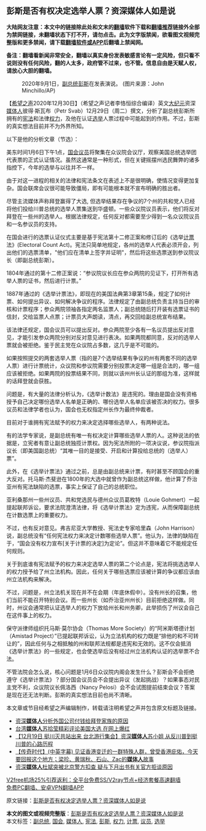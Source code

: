  <h2>彭斯是否有权决定选举人票？资深媒体人如是说</h2> <p class="notice"><b>大陆网友注意：本文中的链接除此处和文末的<a href="https://github.com/bannedbook/fanqiang" >翻墙</a>软件下载和<a href="https://github.com/killgcd/justmysocks/blob/master/README.md">翻墙推荐</a>链接外全部为禁网链接，未翻墙状态下打不开，请勿点击。此为文字版禁闻，欲看图文视频完整版和更多禁闻，请下载<a href="https://github.com/bannedbook/fanqiang">翻墙软件或APP</a>后翻墙上禁闻网。</p><p>备注：翻墙看新闻非常安全，翻墙以真实身份发表敏感言论有一定风险，但只看不说则没有任何风险，翻的人太多，政府管不过来，也不管。信息自由是天赋人权，请放心大胆的翻墙。</b></p>  <div class="entry"> <figure><figcaption>2020年9月1日，<a href="https://www.bannedbook.org/bnews/tag/%e5%89%af%e6%80%bb%e7%bb%9f/" class="st_tag internal_tag" rel="tag" title="标签 副总统 下的日志">副总统</a><a href="https://www.bannedbook.org/bnews/tag/%e5%bd%ad%e6%96%af/" class="st_tag internal_tag" rel="tag" title="标签 彭斯 下的日志">彭斯</a>在发表演说。 (图片来源：John Minchillo/AP) </figcaption></figure> <p>【<span class='wp_keywordlink_affiliate'><a href="https://www.soundofhope.org" title="希望之声" target="_blank">希望之声</a></span>2020年12月30日】（希望之声记者李恪恒综合编译）英文<span class='wp_keywordlink_affiliate'><a href="http://www.epochtimes.com/" title="大纪元" target="_blank">大纪元</a></span>资深<a href="https://www.bannedbook.org/bnews/tag/%E5%AA%92%E4%BD%93%E4%BA%BA/" class="st_tag internal_tag" rel="tag" title="标签 媒体人 下的日志">媒体人</a>彼得·斯瓦布（Petr Svab）12月29日（周二）撰文，分析了副总统彭斯所拥有的<a href="https://www.bannedbook.org/bnews/tag/%e5%ae%aa%e6%b3%95/" class="st_tag internal_tag" rel="tag" title="标签 宪法 下的日志">宪法</a>和法律<a href="https://www.bannedbook.org/bnews/tag/%E6%9D%83%E5%8A%9B/" class="st_tag internal_tag" rel="tag" title="标签 权力 下的日志">权力</a>，及他在认证<a href="https://www.bannedbook.org/bnews/tag/%e9%80%89%e4%b8%be/" class="st_tag internal_tag" rel="tag" title="标签 选举 下的日志">选举</a>人票过程中可能起到的作用。不过，彭斯的真实想法目前并不为外界所知。</p> <p>以下是他的分析文章（节选）：</p> <p>美东时间1月6日下午1点，<a href="https://www.bannedbook.org/bnews/tag/%e5%9b%bd%e4%bc%9a/" class="st_tag internal_tag" rel="tag" title="标签 国会 下的日志">国会</a><a href="https://www.bannedbook.org/bnews/tag/%e8%ae%ae%e5%91%98/" class="st_tag internal_tag" rel="tag" title="标签 议员 下的日志">议员</a>将聚集在众议院会议厅，观察美国总统选举团代表票的正式认证情况。虽然这通常是一种形式，但在关键摇摆州选民舞弊的诸多指控下，今年的选举与以往并不一样。</p> <p>由于对这一进程的相关的法律和宪法条文在表述上不是很明确，使情况变得更加复杂。国会联席会议很可能导致僵局，即有可能根本就不宣布明确的胜出者。</p> <p>尽管主流媒体声称拜登赢得了大选, 但选举结果存在争议的7个州的共和党人已经将他们投给川普总统的选举人票集送到华盛顿。一些众议院议员表示，他们将反对拜登在一些州的选举人。根据法律规定，任何反对都需要至少得到一名众议院议员和一名参议员的支持。</p>  <p>在国会进行的选票认证仪式主要是基于宪法第十二修正案和修订后的《选举<a href="https://www.bannedbook.org/bnews/tag/%E8%AE%A1%E7%A5%A8/" class="st_tag internal_tag" rel="tag" title="标签 计票 下的日志">计票</a>法》(Electoral Count Act)。宪法只简单地规定，各州的选举人代表必须开会，列出他们的选票清单，&quot;他们应在清单上签字并证明&quot;，然后将这些选票送到参议院议长（即副总统彭斯）。</p> <p>1804年通过的第十二修正案说：“参议院议长应在参众两院的见证下，打开所有选举人票的证书，然后进行计票。”</p> <p>1887年通过的《选举计票法》，即现在的美国法典第3章第15条，规定了如何计票、如何提出异议、如何解决争议的程序。法律规定了由副总统负责主持当日的审核和计票程序；参众两院领袖各指定两名监票人；副总统随后打开装有选票证书的信封，交给监票人点票；计票员大声朗读，清点，再交回给副总统宣布结果。</p> <p>该法律还规定，国会议员可以提出反对。参众两院至少各有一名议员提出反对意见，才能引发参众两院分别对反对意见进行表决。如果两院都同意，反对的选举人票就会被拒绝。鉴于民主党在众议院占多数，这几乎是不可能的。</p> <p>如果按照提交的两套选举人票（指的是7个选举结果有争议的州有两套不同的选举人票）进行计票统计，众议院和参议院需要分别投票决定哪一组是合法的，哪一组应该被拒绝。如果两院的投票结果不同，则就以该州州长认证的那组为准，这样就的话拜登就会获胜。</p>  <p>问题是，有大量的法律分析认为，《选举计数法》是违宪的。理由是国会没有资格授予自己决定哪份选举人名单是正确的、哪份选举人名单应该被否决的权力。很多议员和法律学者也认为，国会也无权指定州长作为最终仲裁者。</p> <p>目前对于谁拥有宪法赋予的权力来决定选择哪些选举人，有两种说法。</p> <p>有的法学专家说，是副总统有唯一有权决定计算哪些选举人票的人。这种说法的依据是，立宪者有意让副总统独揽计票权。因为宪法所附的一项决议说，参议院指派议长（即美国副总统）“其唯一目的是接受、开启和计算投给总统的（选举人）票”。</p> <p>此外，在《选举计票法》通过之前，总是由副总统来计票，有时甚至不顾国会的重大反对。托马斯·杰斐逊在1800年的大选中就曾作为副总统这样做，他计算了乔治亚州有宪法缺陷的选票，事实上保证了自己的总统职位。</p> <p>亚利桑那州一些州议员、共和党选民与德州众议员葛枚特（Louie Gohmert）一起提起联邦诉讼，要求法院澄清法律，将《选举计票法》定为违宪，从而保障副总统在计数选票上的重要权力。</p>  <p>不过，也有反对意见。弗吉尼亚大学教授、宪法史专家哈里森（John Harrison）说，副总统没有“任何宪法权力来决定计数哪些选举人票”。他认为，法律的缺陷在于，“国会没有权力宣布[关于计票的决定]为定论”。但这并不意味着它不能规定任何规则。</p> <p>关于到底谁有宪法赋予的权力来决定选举人票的第二个论点是，宪法将挑选选举人的权力授予给了州立法机构。因此，任何关于哪些选票应该被计算的争议都应该由州立法机构来解决。</p> <p>不过，问题是，州立法机关现在并不在会期（年底休假中）。没有州长的召集，他们当前不能召开特别会议。而一些州长（如乔治亚州州长）目前拒绝这样做。同时，州议会通常把认证选举人的权力下放给州长和州务卿，此举损伤了州议会自己在这件事上的权力。</p> <p>保守派律师组织托马斯·莫尔协会（Thomas More Society）的“阿米斯塔德计划（Amistad Project）”已提起联邦诉讼，认为立法机构的权力既是“排他的和不可转让的”，因此任何与之相抵触的州和联邦法规都是违宪和无效的。这不仅会抵消《选举计票法》的一些规定，也会使选举后没有经过州立法机构认证的选举票不合法。</p> <p>不管法院会怎么说，核心问题是1月6日众议院内阁会发生什么？彭斯会不会拒绝遵守《选举计票法》？部分国会议员会不会提出异议（发起挑战）？如果事态对民主党不利，众议院议长佩洛西（Nancy Pelosi）会不会试图提前结束会议？答案是现在还无法判断。彭斯的真实想法目前也尚不清晰。</p>  <p>本文章或节目经希望之声编辑制作，转载请注明希望之声并包含原文标题及链接。</p> <ul class='op-related-articles' title='相关阅读'> <li><a href='https://www.bannedbook.org/bnews/comments/20201225/1454424.html' target='_blank'>资深<b>媒体人</b>分析外国公司付钱给拜登家族的原因</a></li> <li><a href='https://www.bannedbook.org/bnews/taiwannews/20201221/1452113.html' target='_blank'>台湾<b>媒体人</b>苏拾莹精彩评论美国大选 在网上爆红</a></li> <li><a href='https://www.bannedbook.org/bnews/bannedvideo/20201219/1450961.html' target='_blank'>【12月19日 挺川灭共站出来 台北游行集会】资深<b>媒体人</b>苏小姐 从反川普到挺川普的心路历程</a></li> <li><a href='https://www.bannedbook.org/bnews/bannedvideo/20201218/1450468.html' target='_blank'>【传奇时代】(中英字幕) 见证香港变迁的一群特殊人群，曾受香港庇佑，今天要回报这个地方；梁珍、黄瑞秋、石山、Zac的<b>媒体人</b>故事</a></li> <li><a href='https://www.bannedbook.org/bnews/headline/20201218/1450431.html' target='_blank'>资深<b>媒体人</b>杜斌突被北京警方扣查 疑与下月出书有关官方拒谈原因</a></li> </ul> <p class="texttj"> <a href="https://www.bannedbook.org/forum23/topic22702.html" target="_blank">V2free机场25%引荐返利：全平台免费SS/V2ray节点+经济套餐高速翻墙</a><br/> <a href="https://github.com/bannedbook/fanqiang/wiki/%E7%A6%81%E9%97%BB%E7%BD%91%E5%AE%89%E5%8D%93%E7%BF%BB%E5%A2%99%E6%96%B0%E9%97%BBAPP" target="_blank">免费PC翻墙、安卓VPN翻墙APP</a></p><p>原文链接：<a class="src_link"  href="https://www.soundofhope.org/post/458683" target="_blank">彭斯是否有权决定选举人票？资深媒体人如是说</a></p><a name='sharetosocial'></a>       <div><b>本文的图文或视频完整版</b>：<a href='https://www.bannedbook.org/bnews/comments/20201230/1457989.html'>彭斯是否有权决定选举人票？资深媒体人如是说</a></div>  </div><!--END ENTRY--> <div class="postfooter"> <div>本文标签：<a href="https://www.bannedbook.org/bnews/tag/%e5%89%af%e6%80%bb%e7%bb%9f/" rel="tag">副总统</a>, <a href="https://www.bannedbook.org/bnews/tag/%e5%9b%bd%e4%bc%9a/" rel="tag">国会</a>, <a href="https://www.bannedbook.org/bnews/tag/%E5%AA%92%E4%BD%93%E4%BA%BA/" rel="tag">媒体人</a>, <a href="https://www.bannedbook.org/bnews/tag/%e5%ae%aa%e6%b3%95/" rel="tag">宪法</a>, <a href="https://www.bannedbook.org/bnews/tag/%e5%bd%ad%e6%96%af/" rel="tag">彭斯</a>, <a href="https://www.bannedbook.org/bnews/tag/%E6%9D%83%E5%8A%9B/" rel="tag">权力</a>, <a href="https://www.bannedbook.org/bnews/tag/%E8%AE%A1%E7%A5%A8/" rel="tag">计票</a>, <a href="https://www.bannedbook.org/bnews/tag/%e8%ae%ae%e5%91%98/" rel="tag">议员</a>, <a href="https://www.bannedbook.org/bnews/tag/%e9%80%89%e4%b8%be/" rel="tag">选举</a></div>  </div><!--END POSTFOOTER--> 